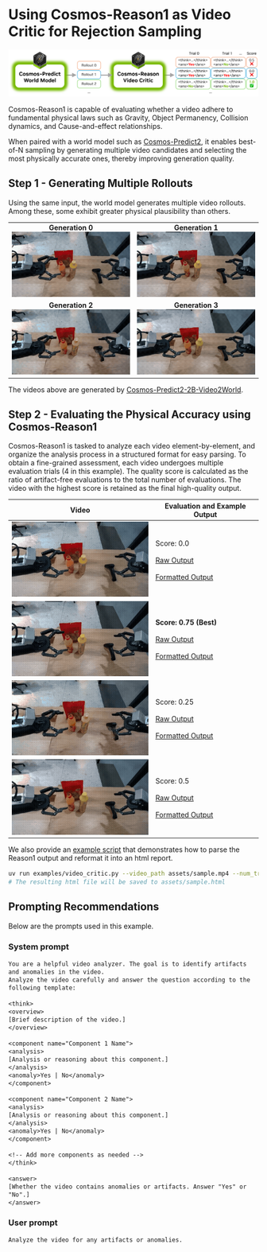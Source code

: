# Using Cosmos-Reason1 as Video Critic for Rejection Sampling

<p align="center">
  <img src="../assets/examples_video_critic/rejection_sampling_diagram.png" alt="Rejection sampling workflow">
</p>


Cosmos-Reason1 is capable of evaluating whether a video adhere to fundamental physical laws such as Gravity, Object Permanency, Collision dynamics, and Cause-and-effect relationships.

When paired with a world model such as [Cosmos-Predict2](https://github.com/nvidia-cosmos/cosmos-predict2/), it enables best-of-N sampling by generating multiple video candidates and selecting the most physically accurate ones, thereby improving generation quality.


## Step 1 - Generating Multiple Rollouts

Using the same input, the world model generates multiple video rollouts. Among these, some exhibit greater physical plausibility than others.

<table>
  <tr>
    <td align="center">
      <strong>Generation 0</strong><br>
      <img src="../assets/examples_video_critic/generation_0.gif" alt="Generation 0">
    </td>
    <td align="center">
      <strong>Generation 1</strong><br>
      <img src="../assets/examples_video_critic/generation_1.gif" alt="Generation 1">
    </td>
  </tr>
  <tr>
    <td align="center">
      <strong>Generation 2</strong><br>
      <img src="../assets/examples_video_critic/generation_2.gif" alt="Generation 2">
    </td>
    <td align="center">
      <strong>Generation 3</strong><br>
      <img src="../assets/examples_video_critic/generation_3.gif" alt="Generation 3">
    </td>
  </tr>
</table>

 The videos above are generated by [Cosmos-Predict2-2B-Video2World](https://huggingface.co/nvidia/Cosmos-Predict2-2B-Video2World).

## Step 2 - Evaluating the Physical Accuracy using Cosmos-Reason1
Cosmos-Reason1 is tasked to analyze each video element-by-element, and organize the analysis process in a structured format for easy parsing. To obtain a fine-grained assessment, each video undergoes multiple evaluation trials (4 in this example). The quality score is calculated as the ratio of artifact-free evaluations to the total number of evaluations. The video with the highest score is retained as the final high-quality output.

| Video | Evaluation and Example Output |
|-------|-------------------|
| <img src="../assets/examples_video_critic/generation_0.gif" alt="Generation 0" width="300"> | Score: 0.0 <br><br> [Raw Output](../assets/examples_video_critic/generation_0_raw_output.txt) <br><br> [Formatted Output](../assets/examples_video_critic/generation_0_formatted.md) |
| <img src="../assets/examples_video_critic/generation_1.gif" alt="Generation 1" width="300"> | **Score: 0.75 (Best)** <br><br> [Raw Output](../assets/examples_video_critic/generation_1_raw_output.txt) <br><br> [Formatted Output](../assets/examples_video_critic/generation_1_formatted.md) |
| <img src="../assets/examples_video_critic/generation_2.gif" alt="Generation 2" width="300"> | Score: 0.25 <br><br> [Raw Output](../assets/examples_video_critic/generation_2_raw_output.txt) <br><br> [Formatted Output](../assets/examples_video_critic/generation_2_formatted.md) |
| <img src="../assets/examples_video_critic/generation_3.gif" alt="Generation 3" width="300"> | Score: 0.5 <br><br> [Raw Output](../assets/examples_video_critic/generation_3_raw_output.txt) <br><br> [Formatted Output](../assets/examples_video_critic/generation_3_formatted.md) |

We also provide an [example script](video_critic.py) that demonstrates how to parse the Reason1 output and reformat it into an html report.

```bash
uv run examples/video_critic.py --video_path assets/sample.mp4 --num_trials 4
# The resulting html file will be saved to assets/sample.html
```

## Prompting Recommendations

Below are the prompts used in this example.

### System prompt

```
You are a helpful video analyzer. The goal is to identify artifacts and anomalies in the video.
Analyze the video carefully and answer the question according to the following template:

<think>
<overview>
[Brief description of the video.]
</overview>

<component name="Component 1 Name">
<analysis>
[Analysis or reasoning about this component.]
</analysis>
<anomaly>Yes | No</anomaly>
</component>

<component name="Component 2 Name">
<analysis>
[Analysis or reasoning about this component.]
</analysis>
<anomaly>Yes | No</anomaly>
</component>

<!-- Add more components as needed -->
</think>

<answer>
[Whether the video contains anomalies or artifacts. Answer "Yes" or "No".]
</answer>
```

### User prompt
```
Analyze the video for any artifacts or anomalies.
```

